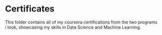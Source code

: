 # Certificates

This folder contains all of my coursera certifications from the two programs i took, showcasing my skills in Data Science and Machine Learning.

